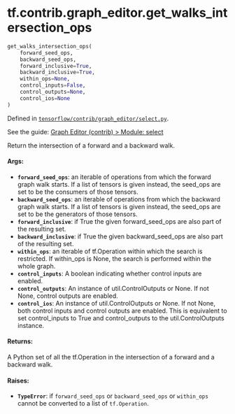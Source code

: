<div itemscope itemtype="http://developers.google.com/ReferenceObject">
<meta itemprop="name" content="tf.contrib.graph_editor.get_walks_intersection_ops" />
</div>

# tf.contrib.graph_editor.get_walks_intersection_ops

``` python
get_walks_intersection_ops(
    forward_seed_ops,
    backward_seed_ops,
    forward_inclusive=True,
    backward_inclusive=True,
    within_ops=None,
    control_inputs=False,
    control_outputs=None,
    control_ios=None
)
```



Defined in [`tensorflow/contrib/graph_editor/select.py`](https://www.tensorflow.org/code/tensorflow/contrib/graph_editor/select.py).

See the guide: [Graph Editor (contrib) > Module: select](../../../../../api_guides/python/contrib.graph_editor.md#Module_select)

Return the intersection of a forward and a backward walk.

#### Args:

* <b>`forward_seed_ops`</b>: an iterable of operations from which the forward graph
    walk starts. If a list of tensors is given instead, the seed_ops are set
    to be the consumers of those tensors.
* <b>`backward_seed_ops`</b>: an iterable of operations from which the backward graph
    walk starts. If a list of tensors is given instead, the seed_ops are set
    to be the generators of those tensors.
* <b>`forward_inclusive`</b>: if True the given forward_seed_ops are also part of the
    resulting set.
* <b>`backward_inclusive`</b>: if True the given backward_seed_ops are also part of the
    resulting set.
* <b>`within_ops`</b>: an iterable of tf.Operation within which the search is
    restricted. If within_ops is None, the search is performed within
    the whole graph.
* <b>`control_inputs`</b>: A boolean indicating whether control inputs are enabled.
* <b>`control_outputs`</b>: An instance of util.ControlOutputs or None. If not None,
    control outputs are enabled.
* <b>`control_ios`</b>:  An instance of util.ControlOutputs or None. If not None, both
    control inputs and control outputs are enabled. This is equivalent to set
    control_inputs to True and control_outputs to the util.ControlOutputs
    instance.

#### Returns:

A Python set of all the tf.Operation in the intersection of a forward and a
  backward walk.

#### Raises:

* <b>`TypeError`</b>: if `forward_seed_ops` or `backward_seed_ops` or `within_ops`
    cannot be converted to a list of `tf.Operation`.